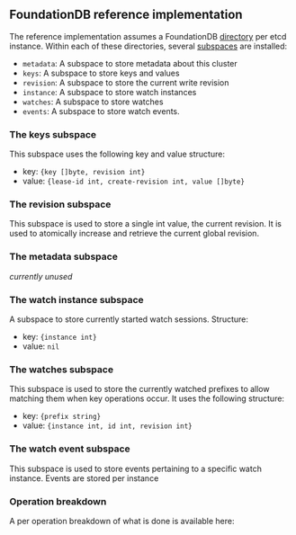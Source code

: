 ## FoundationDB reference implementation

The reference implementation assumes a FoundationDB [directory](https://apple.github.io/foundationdb/developer-guide.html#directories)
per etcd instance. Within each of these directories, several [subspaces](https://apple.github.io/foundationdb/developer-guide.html#subspaces)
are installed:

- `metadata`: A subspace to store metadata about this cluster
- `keys`: A subspace to store keys and values
- `revision`: A subspace to store the current write revision
- `instance`: A subspace to store watch instances
- `watches`: A subspace to store watches
- `events`: A subspace to store watch events.

### The keys subspace

This subspace uses the following key and value structure:

- key: `{key []byte, revision int}`
- value: `{lease-id int, create-revision int, value []byte}`

### The revision subspace

This subspace is used to store a single int value, the current revision. It is
used to atomically increase and retrieve the current global revision.

### The metadata subspace

*currently unused*

### The watch instance subspace

A subspace to store currently started watch sessions. Structure:

- key: `{instance int}`
- value: `nil`

### The watches subspace

This subspace is used to store the currently watched prefixes to allow matching
them when key operations occur. It uses the following structure:

- key: `{prefix string}`
- value: `{instance int, id int, revision int}`

### The watch event subspace

This subspace is used to store events pertaining to a specific watch instance.
Events are stored per instance

### Operation breakdown

A per operation breakdown of what is done is available here: [](fdb-operations.md)
